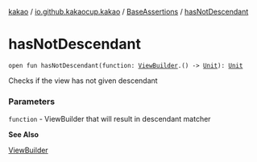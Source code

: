 [kakao](../../index.md) / [io.github.kakaocup.kakao](../index.md) / [BaseAssertions](index.md) / [hasNotDescendant](./has-not-descendant.md)

# hasNotDescendant

`open fun hasNotDescendant(function: `[`ViewBuilder`](../-view-builder/index.md)`.() -> `[`Unit`](https://kotlinlang.org/api/latest/jvm/stdlib/kotlin/-unit/index.html)`): `[`Unit`](https://kotlinlang.org/api/latest/jvm/stdlib/kotlin/-unit/index.html)

Checks if the view has not given descendant

### Parameters

`function` - ViewBuilder that will result in descendant matcher

**See Also**

[ViewBuilder](../-view-builder/index.md)


